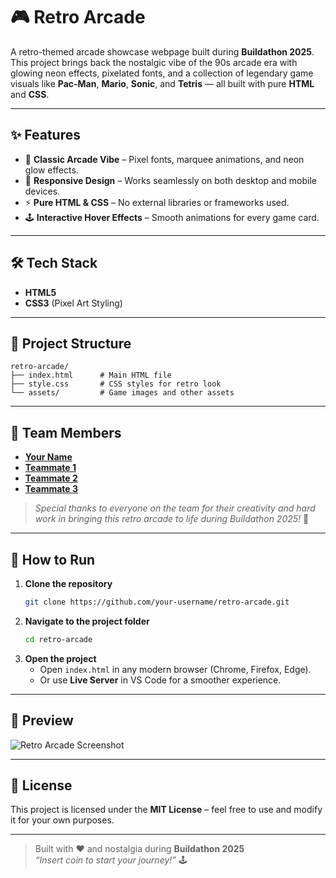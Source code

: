 # 🎮 Retro Arcade

A retro-themed arcade showcase webpage built during **Buildathon 2025**.  
This project brings back the nostalgic vibe of the 90s arcade era with glowing neon effects, pixelated fonts, and a collection of legendary game visuals like **Pac-Man**, **Mario**, **Sonic**, and **Tetris** — all built with pure **HTML** and **CSS**.

---

## ✨ Features
- 🎨 **Classic Arcade Vibe** – Pixel fonts, marquee animations, and neon glow effects.  
- 📱 **Responsive Design** – Works seamlessly on both desktop and mobile devices.  
- ⚡ **Pure HTML & CSS** – No external libraries or frameworks used.  
- 🕹️ **Interactive Hover Effects** – Smooth animations for every game card.

---

## 🛠️ Tech Stack
- **HTML5**  
- **CSS3** (Pixel Art Styling)

---

## 📂 Project Structure
```
retro-arcade/
├── index.html      # Main HTML file
├── style.css       # CSS styles for retro look
└── assets/         # Game images and other assets
```

---

## 👥 Team Members
- [**Your Name**](https://www.linkedin.com/in/your-profile-link)  
- [**Teammate 1**](https://www.linkedin.com/in/teammate1-link)  
- [**Teammate 2**](https://www.linkedin.com/in/teammate2-link)  
- [**Teammate 3**](https://www.linkedin.com/in/teammate3-link)

> *Special thanks to everyone on the team for their creativity and hard work in bringing this retro arcade to life during Buildathon 2025!* 🎉

---

## 🚀 How to Run
1. **Clone the repository**
   ```bash
   git clone https://github.com/your-username/retro-arcade.git
   ```
2. **Navigate to the project folder**
   ```bash
   cd retro-arcade
   ```
3. **Open the project**
   - Open `index.html` in any modern browser (Chrome, Firefox, Edge).  
   - Or use **Live Server** in VS Code for a smoother experience.

---

## 📸 Preview
![Retro Arcade Screenshot](assets/preview.png)

---

## 📜 License
This project is licensed under the **MIT License** – feel free to use and modify it for your own purposes.

---

> Built with ❤️ and nostalgia during **Buildathon 2025**  
> *“Insert coin to start your journey!”* 🕹️

